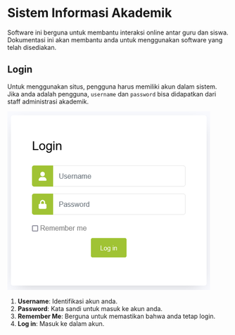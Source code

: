 # Sistem Informasi Akademik
Software ini berguna untuk membantu interaksi online antar guru dan siswa. Dokumentasi ini akan membantu anda untuk menggunakan software yang telah disediakan.

## Login
Untuk menggunakan situs, pengguna harus memiliki akun dalam sistem. Jika anda adalah pengguna, `username` dan `password` bisa didapatkan dari staff administrasi akademik.

![Login Image](_media/login_1.png)

1. **Username**: Identifikasi akun anda.
2. **Password**: Kata sandi untuk masuk ke akun anda.
3. **Remember Me**: Berguna untuk memastikan bahwa anda tetap login.
4. **Log in**: Masuk ke dalam akun.

